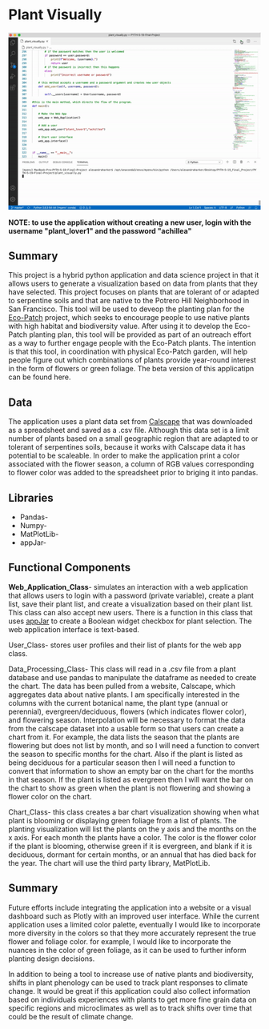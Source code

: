 # Plant Visually

![Plant Visually Demo](plant_visually.gif)

**NOTE: to use the application without creating a new user, login with the username "plant_lover1" and the password "achillea"**

## Summary

This project is a hybrid python application and data science project in that it allows users to generate a visualization based on data from plants that they have selected. This project focuses on plants that are tolerant of or adapted to serpentine soils and that are native to the Potrero Hill Neighborhood in San Francisco. This tool will be used to deveop the planting plan for the [Eco-Patch](https://www.greenbenefit.org/project-blog/2020/7/10/7h2nn73s0ae13hhxm61nwnjdnvkkls) project, which seeks to encourage people to use native plants with high habitat and biodiversity value. After using it to develop the Eco-Patch planting plan, this tool will be provided as part of an outreach effort as a way to further engage people with the Eco-Patch plants. The intention is that this tool, in coordination with physical Eco-Patch garden, will help people figure out which combinations of plants provide year-round interest in the form of flowers or green foliage. The beta version of this applicatipn can be found here.

## Data 

The application uses a plant data set from [Calscape](https://calscape.org/) that was downloaded as a spreadsheet and saved as a .csv file. Although this data set is a limit number of plants based on a small geographic region that are adapted to or tolerant of serpentines soils, because it works with Calscape data it has potential to be scaleable. In order to make the application print a color associated with the flower season, a column of RGB values corresponding to flower color was added to the spreadsheet prior to briging it into pandas.

## Libraries

* Pandas-
* Numpy-
* MatPlotLib-
* appJar-

## Functional Components

**Web_Application_Class**- simulates an interaction with a web application that allows users to login with a password (private variable), create a plant list, save their plant list, and create a visualization based on their plant list. This class can also accept new users. There is a function in this class that uses [appJar](http://appjar.info/) to create a Boolean widget checkbox for plant selection. The web application interface is text-based.

User_Class- stores user profiles and their list of plants for the web app class.

Data_Processing_Class- This class will read in a .csv file from a plant database and use pandas to manipulate the dataframe as needed to create the chart. The data has been pulled from a website, Calscape, which aggregates data about native plants. I am specifically interested in the columns with the current botanical name, the plant type (annual or perennial), evergreen/deciduous, flowers (which indicates flower color), and flowering season. Interpolation will be necessary to format the data from the calscape dataset into a usable form so that users can create a chart from it. For example, the data lists the season that the plants are flowering but does not list by month, and so I will need a function to convert the season to specific months for the chart. Also if the plant is listed as being deciduous for a particular season then I will need a function to convert that information to show an empty bar on the chart for the months in that season. If the plant is listed as evergreen then I will want the bar on the chart to show as green when the plant is not flowering and showing a flower color on the chart.

Chart_Class- this class creates a bar chart visualization showing when what plant is blooming or displaying green foliage from a list of plants. The planting visualization will list the plants on the y axis and the months on the x axis. For each month the plants have a color. The color is the flower color if the plant is blooming, otherwise green if it is evergreen, and blank if it is deciduous, dormant for certain months, or an annual that has died back for the year. The chart will use the third party library, MatPlotLib. 

## Summary

Future efforts include integrating the application into a website or a visual dashboard such as Plotly with an improved user interface. While the current application uses a limited color palette, eventually I would like to incorporate more diversity in the colors so that they more accurately represent the true flower and foliage color. for example, I would like to incorporate the nuances in the color of green foliage, as it can be used to further inform planting design decisions. 

In addition to being a tool to increase use of native plants and biodiversity, shifts in plant phenology can be used to track plant responses to climate change. It would be great if this application could also collect information based on individuals experiences with plants to get more fine grain data on specific regions and microclimates as well as to track shifts over time that could be the result of climate change.